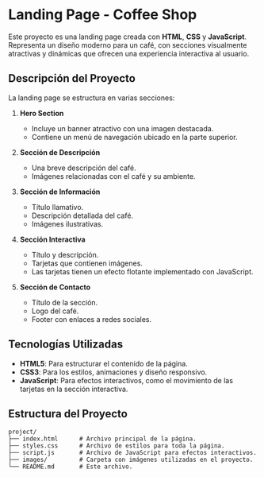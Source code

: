 # Landing Page - Coffee Shop

Este proyecto es una landing page creada con **HTML**, **CSS** y **JavaScript**. Representa un diseño moderno para un café, con secciones visualmente atractivas y dinámicas que ofrecen una experiencia interactiva al usuario.

## Descripción del Proyecto

La landing page se estructura en varias secciones:

1. **Hero Section**
   - Incluye un banner atractivo con una imagen destacada.
   - Contiene un menú de navegación ubicado en la parte superior.

2. **Sección de Descripción**
   - Una breve descripción del café.
   - Imágenes relacionadas con el café y su ambiente.

3. **Sección de Información**
   - Título llamativo.
   - Descripción detallada del café.
   - Imágenes ilustrativas.

4. **Sección Interactiva**
   - Título y descripción.
   - Tarjetas que contienen imágenes.
   - Las tarjetas tienen un efecto flotante implementado con JavaScript.

5. **Sección de Contacto**
   - Título de la sección.
   - Logo del café.
   - Footer con enlaces a redes sociales.

## Tecnologías Utilizadas

- **HTML5**: Para estructurar el contenido de la página.
- **CSS3**: Para los estilos, animaciones y diseño responsivo.
- **JavaScript**: Para efectos interactivos, como el movimiento de las tarjetas en la sección interactiva.

## Estructura del Proyecto

```plaintext
project/
├── index.html      # Archivo principal de la página.
├── styles.css      # Archivo de estilos para toda la página.
├── script.js       # Archivo de JavaScript para efectos interactivos.
├── images/         # Carpeta con imágenes utilizadas en el proyecto.
└── README.md       # Este archivo.
